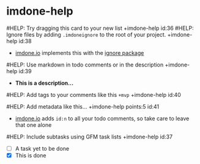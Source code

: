 imdone-help
====
#HELP: Try dragging this card to your new list +imdone-help id:36
#HELP: Ignore files by adding `.imdoneignore` to the root of your project. +imdone-help id:38
- [imdone.io](https://imdone.io) implements this with the [ignore package](https://www.npmjs.com/package/ignore)

#HELP: Use markdown in todo comments or in the description +imdone-help id:39
- **This is a description...**

#HELP: Add tags to your comments like this `+mvp` +imdone-help id:40

#HELP: Add metadata like this... +imdone-help points:5 id:41
- [imdone.io](https://imdone.io) adds `id:n` to all your todo comments, so take care to leave that one alone

#HELP: Include subtasks using GFM task lists +imdone-help id:37
- [ ] A task yet to be done
- [x] This is done
